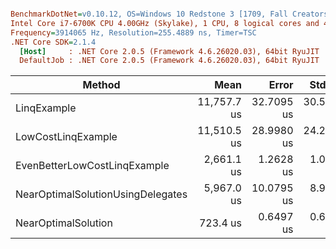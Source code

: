 ``` ini

BenchmarkDotNet=v0.10.12, OS=Windows 10 Redstone 3 [1709, Fall Creators Update] (10.0.16299.214)
Intel Core i7-6700K CPU 4.00GHz (Skylake), 1 CPU, 8 logical cores and 4 physical cores
Frequency=3914065 Hz, Resolution=255.4889 ns, Timer=TSC
.NET Core SDK=2.1.4
  [Host]     : .NET Core 2.0.5 (Framework 4.6.26020.03), 64bit RyuJIT
  DefaultJob : .NET Core 2.0.5 (Framework 4.6.26020.03), 64bit RyuJIT


```
|                            Method |        Mean |      Error |     StdDev | Scaled | ScaledSD |    Gen 0 | Allocated |
|---------------------------------- |------------:|-----------:|-----------:|-------:|---------:|---------:|----------:|
|                       LinqExample | 11,757.7 us | 32.7095 us | 30.5965 us |  16.25 |     0.04 | 109.3750 |  480000 B |
|                LowCostLinqExample | 11,510.5 us | 28.9980 us | 24.2147 us |  15.91 |     0.03 |        - |       0 B |
|      EvenBetterLowCostLinqExample |  2,661.1 us |  1.2628 us |  1.0545 us |   3.68 |     0.00 |        - |       0 B |
| NearOptimalSolutionUsingDelegates |  5,967.0 us | 10.0795 us |  8.9353 us |   8.25 |     0.01 |        - |       0 B |
|               NearOptimalSolution |    723.4 us |  0.6497 us |  0.6077 us |   1.00 |     0.00 |        - |       0 B |
